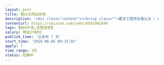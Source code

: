 ```yaml
---                
layout: post       
title: 看以太网站系统           
description: '<div class="content"></br><p class="">要求工程师在看以太（ <a href="http://www.etherkan.com" rel="nofollow" target="_blank">www.etherkan.com</a> ）基于Bootstrap 4的响应式布局的基础上，完善针对IOS、Android等移动客户端的布局，补充和改善CSS和网页代码，实现移动端的良好用户体验</p></br></div>'     
contenturl: https://shixian.com/jobs/6501982849      
tags: [Web开发,全程坐班]            
salary: 预估2700元          
publish_time: '已发布 7 天'         
start_time: '2018-06-05 09:15:02'           
apply: 7                   
time_range: 3天              
status: 招募中                  
---                 
```

